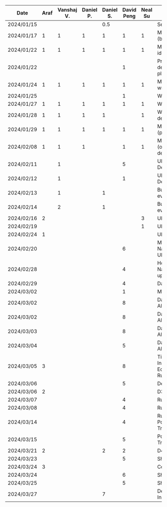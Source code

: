 | Date       |  Araf     | Vanshaj V. | Daniel P. | Daniel S. | David Peng |  Neal Su   | Task       |
| ---------- | --------- | --------- | --------- | --------- |------------|------------| ---------- | 
| 2024/01/15 |           |           |           | 0.5       |            |            | Setup repo |
| 2024/01/17 | 1         | 1         | 1         | 1         |  1         | 1          | Meeting (brainstorming) |
| 2024/01/22 | 1         | 1         | 1         | 1         |  1         | 1          | Meeting (finalize ideas) |
| 2024/01/22 |           |           |           |           |  1         |            | Preliminary design and planning |
| 2024/01/24 | 1         | 1         | 1         | 1         |  1         | 1          | Meeting (start writing proposal) |
| 2024/01/25 |           |           |           |           |  1         |            | Work on proposal |
| 2024/01/27 | 1         | 1         | 1         | 1         |  1         | 1          | Work on proposal |
| 2024/01/28 | 1         | 1         | 1         | 1         |            | 1          | Work on proposal details |
| 2024/01/29 | 1         | 1         | 1         | 1         |  1         | 1          | Meeting (proposal) |
| 2024/02/08 | 1         | 1         | 1         |           |  1         | 1          | Meeting (organization & design)|
| 2024/02/11 |           | 1         |           |           |  5         |            | UML/Architectural Design |
| 2024/02/12 |           | 1         |           |           |  1         |            | UML/Architectural Design |
| 2024/02/13 |           | 1         |           | 1         |            |            | Buddy team evaluation |
| 2024/02/14 |           | 2         |           | 1         |            |            | Buddy team evaluation |
| 2024/02/16 | 2         |           |           |           |            | 3          | UI Design |
| 2024/02/19 |           |           |           |           |            | 1          | UI Design |
| 2024/02/24 | 1         |           |           |           |            |            | UI Design |
| 2024/02/20 |           |           |           |           | 6          |            | Models, Navigation, App UI |
| 2024/02/28 |           |           |           |           | 4          |            | Home, Navigation, Model updates |
| 2024/02/29 |           |           |           |           | 4          |            | Data layer |
| 2024/03/02 |           |           |           |           | 1          |            | Meeting|
| 2024/03/02 |           |           |           |           | 8          |            | Data layer, View All Active |
| 2024/03/02 |           |           |           |           | 8          |            | Data layer, View All Active |
| 2024/03/03 |           |           |           |           | 8          |            | Data layer, View All Active |
| 2024/03/04 |           |           |           |           | 5          |            | Data layer, View All Active |
| 2024/03/05 | 3         |           |           |           | 8          |            | Timer Job & Instance Lists, Edit Timer Job, Run Timer |
| 2024/03/06 |           |           |           |           | 5          |            | Debugging |
| 2024/03/06 | 2         |           |           |           |            |            | D3 |
| 2024/03/07 |           |           |           |           | 4          |            | Run Timer |
| 2024/03/08 |           |           |           |           | 4          |            | Run Timer |
| 2024/03/14 |           |           |           |           | 4          |            | Run Timer, Polishes to Timer Tracking |
| 2024/03/15 |           |           |           |           | 5          |            | Polishes to Timer Tracking |
| 2024/03/21 | 2         |           |           | 2         | 2          |            | D4 |
| 2024/03/23 |           |           |           |           | 5          |            | Sharing, Firebase |
| 2024/03/24 | 3         |           |           |           |            |            | Counter Job List |
| 2024/03/24 |           |           |           |           | 6          |            | Sharing, Firebase |
| 2024/03/25 |           |           |           |           | 5          |            | Sharing, Firebase |
| 2024/03/27 |           |           |           | 7         |            |            | Decimal Instance/Job |
